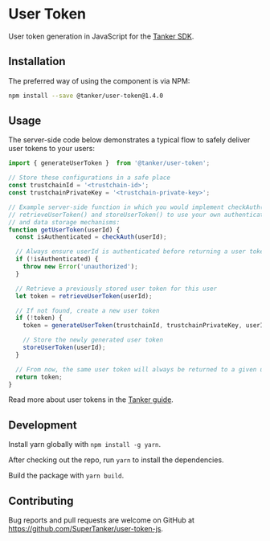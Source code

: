# User Token

User token generation in JavaScript for the [Tanker SDK](https://tanker.io/docs/latest).

## Installation

The preferred way of using the component is via NPM:

```bash
npm install --save @tanker/user-token@1.4.0
```

## Usage

The server-side code below demonstrates a typical flow to safely deliver user tokens to your users:

```javascript
import { generateUserToken }  from '@tanker/user-token';

// Store these configurations in a safe place
const trustchainId = '<trustchain-id>';
const trustchainPrivateKey = '<trustchain-private-key>';

// Example server-side function in which you would implement checkAuth(),
// retrieveUserToken() and storeUserToken() to use your own authentication
// and data storage mechanisms:
function getUserToken(userId) {
  const isAuthenticated = checkAuth(userId);

  // Always ensure userId is authenticated before returning a user token
  if (!isAuthenticated) {
    throw new Error('unauthorized');
  }

  // Retrieve a previously stored user token for this user
  let token = retrieveUserToken(userId);

  // If not found, create a new user token
  if (!token) {
    token = generateUserToken(trustchainId, trustchainPrivateKey, userId);

    // Store the newly generated user token
    storeUserToken(userId);
  }

  // From now, the same user token will always be returned to a given user
  return token;
}
```

Read more about user tokens in the [Tanker guide](https://tanker.io/docs/latest/guide/server/).

## Development

Install yarn globally with `npm install -g yarn`.

After checking out the repo, run `yarn` to install the dependencies.

Build the package with `yarn build`.

## Contributing

Bug reports and pull requests are welcome on GitHub at https://github.com/SuperTanker/user-token-js.
